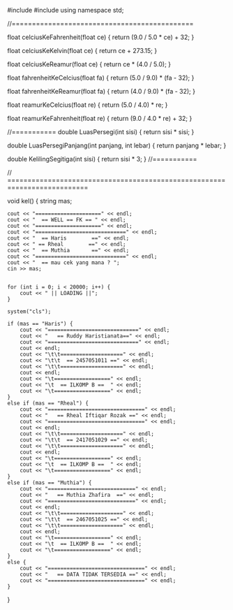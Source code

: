#include <iostream>
#include <cstdlib>
using namespace std;

 //=============================================
 
float celciusKeFahrenheit(float ce) {
    return (9.0 / 5.0 * ce) + 32;
}

float celciusKeKelvin(float ce) {
    return ce + 273.15;
}

float celciusKeReamur(float ce) {
    return ce * (4.0 / 5.0);
}

float fahrenheitKeCelcius(float fa) {
    return (5.0 / 9.0) * (fa - 32);
}

float fahrenheitKeReamur(float fa) {
    return (4.0 / 9.0) * (fa - 32);
}

float reamurKeCelcius(float re) {
    return (5.0 / 4.0) * re;
}

float reamurKeFahrenheit(float re) {
    return (9.0 / 4.0 * re) + 32;
}

 //===========
double LuasPersegi(int sisi) {
    return sisi * sisi;
}

double LuasPersegiPanjang(int panjang, int lebar) {
    return panjang * lebar;
}

double KelilingSegitiga(int sisi) {
    return sisi * 3; 
}
  //===========
  
 // ==========================================================================

void kel() { 
    string mas;

    cout << "=====================" << endl;
    cout << "  == WELL == FK == " << endl;
    cout << "=====================" << endl;
    cout << "=============================" << endl;
    cout << "  == Haris        ==" << endl;
    cout << " == Rheal        ==" << endl;
    cout << "  == Muthia       ==" << endl;
    cout << "=============================" << endl;
    cout << "  == mau cek yang mana ? "; 
    cin >> mas;


    for (int i = 0; i < 20000; i++) {
        cout << " || LOADING ||";
    }
    
    system("cls");
    
    if (mas == "Haris") {
        cout << "=============================" << endl;
        cout << "   == Ruddy Haristianata==" << endl;
        cout << "=============================" << endl;
        cout << endl;
        cout << "\t\t====================" << endl;
        cout << "\t\t  == 2457051011 ==" << endl;
        cout << "\t\t====================" << endl;
        cout << endl;
        cout << "\t==================" << endl;
        cout << "\t  == ILKOMP B ==  " << endl;
        cout << "\t==================" << endl;
    } 
    else if (mas == "Rheal") {
        cout << "===============================" << endl;
        cout << "   == Rheal Iftiqar Rozak ==" << endl;
        cout << "===============================" << endl;
        cout << endl;
        cout << "\t\t====================" << endl;
        cout << "\t\t  == 2417051029 ==" << endl;
        cout << "\t\t====================" << endl;
        cout << endl;
        cout << "\t==================" << endl;
        cout << "\t  == ILKOMP B ==  " << endl;
        cout << "\t==================" << endl;
    } 
    else if (mas == "Muthia") {
        cout << "============================" << endl;
        cout << "   == Muthia Zhafira  ==" << endl;
        cout << "============================" << endl;
        cout << endl;
        cout << "\t\t====================" << endl;
        cout << "\t\t  == 2467051025 ==" << endl;
        cout << "\t\t====================" << endl;
        cout << endl;
        cout << "\t==================" << endl;
        cout << "\t  == ILKOMP B ==  " << endl;
        cout << "\t==================" << endl;
    } 
    else {
        cout << "===============================" << endl;
        cout << "   == DATA TIDAK TERSEDIA ==" << endl;
        cout << "===============================" << endl;
    }
}
